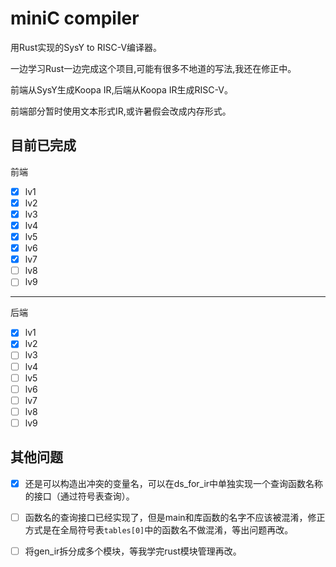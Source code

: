 # miniC compiler

用Rust实现的SysY to RISC-V编译器。

一边学习Rust一边完成这个项目,可能有很多不地道的写法,我还在修正中。

前端从SysY生成Koopa IR,后端从Koopa IR生成RISC-V。

前端部分暂时使用文本形式IR,或许暑假会改成内存形式。

## 目前已完成

前端

- [x] lv1
- [x] lv2
- [x] lv3
- [x] lv4
- [x] lv5
- [x] lv6
- [x] lv7
- [ ] lv8
- [ ] lv9

---

后端

- [x] lv1
- [x] lv2
- [ ] lv3
- [ ] lv4
- [ ] lv5
- [ ] lv6
- [ ] lv7
- [ ] lv8
- [ ] lv9

## 其他问题

- [x] 还是可以构造出冲突的变量名，可以在ds_for_ir中单独实现一个查询函数名称的接口（通过符号表查询）。

- [ ] 函数名的查询接口已经实现了，但是main和库函数的名字不应该被混淆，修正方式是在全局符号表`tables[0]`中的函数名不做混淆，等出问题再改。

- [ ] 将gen_ir拆分成多个模块，等我学完rust模块管理再改。
